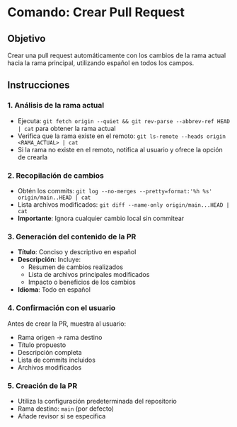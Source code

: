 # Comando: Crear Pull Request

## Objetivo
Crear una pull request automáticamente con los cambios de la rama actual hacia la rama principal, utilizando español en todos los campos.

## Instrucciones

### 1. Análisis de la rama actual
- Ejecuta: `git fetch origin --quiet && git rev-parse --abbrev-ref HEAD | cat` para obtener la rama actual
- Verifica que la rama existe en el remoto: `git ls-remote --heads origin <RAMA_ACTUAL> | cat`
- Si la rama no existe en el remoto, notifica al usuario y ofrece la opción de crearla

### 2. Recopilación de cambios
- Obtén los commits: `git log --no-merges --pretty=format:'%h %s' origin/main..HEAD | cat`
- Lista archivos modificados: `git diff --name-only origin/main...HEAD | cat`
- **Importante**: Ignora cualquier cambio local sin commitear

### 3. Generación del contenido de la PR
- **Título**: Conciso y descriptivo en español
- **Descripción**: Incluye:
  - Resumen de cambios realizados
  - Lista de archivos principales modificados
  - Impacto o beneficios de los cambios
- **Idioma**: Todo en español

### 4. Confirmación con el usuario
Antes de crear la PR, muestra al usuario:
- Rama origen → rama destino
- Título propuesto
- Descripción completa
- Lista de commits incluidos
- Archivos modificados

### 5. Creación de la PR
- Utiliza la configuración predeterminada del repositorio 
- Rama destino: `main` (por defecto)
- Añade revisor si se especifica